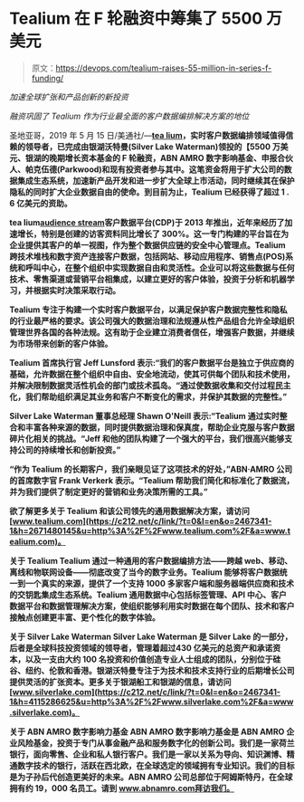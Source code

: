 # Tealium 在 F 轮融资中筹集了 5500 万美元

> 原文：<https://devops.com/tealium-raises-55-million-in-series-f-funding/>

*加速全球扩张和产品创新的新投资*

*融资巩固了 Tealium 作为行业最全面的客户数据编排解决方案的地位*

圣地亚哥，2019 年 5 月 15 日/美通社/—**[tea lium](https://c212.net/c/link/?t=0&l=en&o=2467341-1&h=1641587504&u=http%3A%2F%2Fwww.tealium.com%2F&a=Tealium)，实时客户数据编排领域值得信赖的领导者，已完成由银湖沃特曼(Silver Lake Waterman)领投的【5500 万美元、银湖的晚期增长资本基金的 F 轮融资，ABN AMRO 数字影响基金、申报合伙人、帕克伍德(Parkwood)和现有投资者参与其中。这笔资金将用于扩大公司的数据集成生态系统，加速新产品开发和进一步扩大全球上市活动，同时继续其在保护隐私的同时扩大企业数据自由的使命。到目前为止，Tealium 已经获得了超过 1 . 6 亿美元的资助。**

**tea lium[audience stream](https://c212.net/c/link/?t=0&l=en&o=2467341-1&h=457261805&u=https%3A%2F%2Ftealium.com%2Fproducts%2Faudiencestream%2F&a=AudienceStream)客户数据平台(CDP)于 2013 年推出，近年来经历了加速增长，特别是创建的访客资料同比增长了 300%。这一专门构建的平台旨在为企业提供其客户的单一视图，作为整个数据供应链的安全中心管理点。Tealium 跨技术堆栈和数字资产连接客户数据，包括网站、移动应用程序、销售点(POS)系统和呼叫中心，在整个组织中实现数据自由和灵活性。企业可以将这些数据与任何技术、零售渠道或营销平台相集成，以建立更好的客户体验，投资于分析和机器学习，并根据实时决策采取行动。**

**Tealium 专注于构建一个实时客户数据平台，以满足保护客户数据完整性和隐私的行业最严格的要求。该公司强大的数据治理和法规遵从性产品组合允许全球组织管理世界各国的各种法规。这有助于企业建立消费者信任，增强客户数据，并继续为市场带来创新的客户体验。**

**Tealium 首席执行官 Jeff Lunsford 表示:“我们的客户数据平台是独立于供应商的基础，允许数据在整个组织中自由、安全地流动，使其可供每个团队和技术使用，并解决限制数据灵活性机会的部门或技术孤岛。“通过使数据收集和交付过程民主化，我们帮助组织满足其业务和客户不断变化的需求，并保护其数据的完整性。”**

**Silver Lake Waterman 董事总经理 Shawn O'Neill 表示:“Tealium 通过实时整合和丰富各种来源的数据，同时提供数据治理和保真度，帮助企业克服与客户数据碎片化相关的挑战。“Jeff 和他的团队构建了一个强大的平台，我们很高兴能够支持公司的持续增长和创新投资。”**

**“作为 Tealium 的长期客户，我们亲眼见证了这项技术的好处，”ABN·AMRO 公司的首席数字官 Frank Verkerk 表示。“Tealium 帮助我们简化和标准化了数据流，并为我们提供了制定更好的营销和业务决策所需的工具。”**

**欲了解更多关于 Tealium 和该公司领先的通用数据解决方案，请访问[www.tealium.com](https://c212.net/c/link/?t=0&l=en&o=2467341-1&h=2671480145&u=http%3A%2F%2Fwww.tealium.com%2F&a=www.tealium.com)。**

****关于 Tealium**
Tealium 通过一种通用的客户数据编排方法——跨越 web、移动、离线和物联网设备——彻底改变了当今的数字业务。Tealium 能够将客户数据统一到一个真实的来源，提供了一个支持 1000 多家客户端和服务器端供应商和技术的交钥匙集成生态系统。Tealium 通用数据中心包括标签管理、API 中心、客户数据平台和数据管理解决方案，使组织能够利用实时数据在每个团队、技术和客户接触点创建更丰富、更个性化的数字体验。**

****关于 Silver Lake Waterman**
Silver Lake Waterman 是 Silver Lake 的一部分，后者是全球科技投资领域的领导者，管理着超过430 亿美元的总资产和承诺资本，以及一支由大约 100 名投资和价值创造专业人士组成的团队，分别位于硅谷、纽约、伦敦和香港。银湖沃特曼专注于为技术和技术支持行业的后期增长公司提供灵活的扩张资本。更多关于银湖船工和银湖的信息，请访问[www.silverlake.com](https://c212.net/c/link/?t=0&l=en&o=2467341-1&h=4115286625&u=http%3A%2F%2Fwww.silverlake.com%2F&a=www.silverlake.com)。**

****关于 ABN AMRO 数字影响力基金**
ABN AMRO 数字影响力基金是 ABN AMRO 企业风险基金，投资于专门从事金融产品和服务数字化的创新公司。我们是一家荷兰银行，面向零售、企业和私人银行客户。我们是一家以关系为导向、知识渊博、精通数字技术的银行，活跃在西北欧，在全球选定的领域拥有专业知识。我们的目标是为子孙后代创造更美好的未来。ABN AMRO 公司总部位于阿姆斯特丹，在全球拥有约 19，000 名员工。请到 www.abnamro.com拜访我们。**